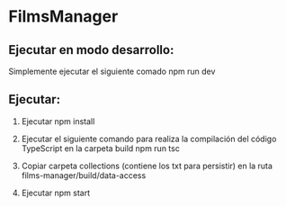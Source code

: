 # FilmsManager

## Ejecutar en modo desarrollo:
Simplemente ejecutar el siguiente comado 
npm run dev

## Ejecutar:

1) Ejecutar npm install

2) Ejecutar el siguiente comando para realiza la compilación del código TypeScript en la carpeta build 
npm run tsc      

3) Copiar carpeta collections (contiene los txt para persistir) en la ruta films-manager/build/data-access

4) Ejecutar npm start

